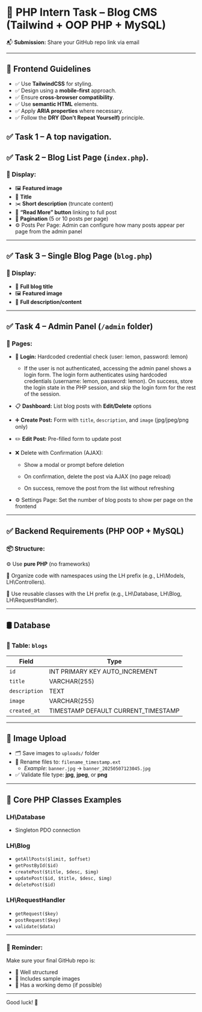 # 💼 PHP Intern Task – Blog CMS (Tailwind + OOP PHP + MySQL)

📬 **Submission:** Share your GitHub repo link via email

---

## 🎨 Frontend Guidelines

- ✅ Use **TailwindCSS** for styling.
- ✅ Design using a **mobile-first** approach.
- ✅ Ensure **cross-browser compatibility**.
- ✅ Use **semantic HTML** elements.
- ✅ Apply **ARIA properties** where necessary.
- ✅ Follow the **DRY (Don’t Repeat Yourself)** principle.

## ✅ Task 1 – A top navigation.

## ✅ Task 2 – Blog List Page (`index.php`).

### 📌 Display:
- 🖼️ **Featured image**  
- 📝 **Title**  
- ✂️ **Short description** (truncate content)  
- 🔗 **“Read More” button** linking to full post  
- 📄 **Pagination** (5 or 10 posts per page)
- ⚙️ Posts Per Page: Admin can configure how many posts appear per page from the admin panel

---

## ✅ Task 3 – Single Blog Page (`blog.php`)

### 📌 Display:
- 📝 **Full blog title**  
- 🖼️ **Featured image**  
- 📖 **Full description/content**

---

## ✅ Task 4 – Admin Panel (`/admin` folder)

### 📌 Pages:
- 🔐 **Login:** Hardcoded credential check (user: lemon, password: lemon)
    - If the user is not authenticated, accessing the admin panel shows a login form. The login form authenticates using hardcoded credentials (username: lemon, password: lemon). On success, store the login state in the PHP session, and skip the login form for the rest of the session.

- 📋 **Dashboard:** List blog posts with **Edit/Delete** options  
- ➕ **Create Post:** Form with `title`, `description`, and `image` (jpg/jpeg/png only)  
- ✏️ **Edit Post:** Pre-filled form to update post  
- ❌ Delete with Confirmation (AJAX):

    - Show a modal or prompt before deletion

    - On confirmation, delete the post via AJAX (no page reload)

    - On success, remove the post from the list without refreshing
- ⚙️ Settings Page: Set the number of blog posts to show per page on the frontend

---

## ✅ Backend Requirements (PHP OOP + MySQL)

### 📦 Structure:
⚙️ Use **pure PHP** (no frameworks)
  
🧱 Organize code with namespaces using the LH prefix (e.g., LH\Models, LH\Controllers).

🧩 Use reusable classes with the LH prefix (e.g., LH\Database, LH\Blog, LH\RequestHandler).


---

## 🛢️ Database

### 📌 Table: `blogs`
| Field        | Type                               |
|--------------|------------------------------------|
| `id`         | INT PRIMARY KEY AUTO_INCREMENT     |
| `title`      | VARCHAR(255)                       |
| `description`| TEXT                               |
| `image`      | VARCHAR(255)                       |
| `created_at` | TIMESTAMP DEFAULT CURRENT_TIMESTAMP|

---

## 📁 Image Upload

- 🗂️ Save images to `uploads/` folder  
- 📝 Rename files to: `filename_timestamp.ext`  
  - _Example_: `banner.jpg` → `banner_20250507123045.jpg`  
- ✅ Validate file type: **jpg**, **jpeg**, or **png**

---

## 🧠 Core PHP Classes Examples

### LH\Database
- Singleton PDO connection

### LH\Blog
- `getAllPosts($limit, $offset)`
- `getPostById($id)`
- `createPost($title, $desc, $img)`
- `updatePost($id, $title, $desc, $img)`
- `deletePost($id)`

### LH\RequestHandler
- `getRequest($key)`
- `postRequest($key)`
- `validate($data)`


---

### 📎 Reminder:
Make sure your final GitHub repo is:
- 📁 Well structured
- 📸 Includes sample images
- 📜 Has a working demo (if possible)

---

Good luck! 🚀
